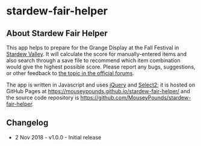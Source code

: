 # stardew-fair-helper

## About Stardew Fair Helper

This app helps to prepare for the Grange Display at the Fall Festival in [Stardew Valley](http://stardewvalley.net/). It will calculate the score for manually-entered items and also search through a save file to recommend which item combination would give the highest possible score. Please report any bugs, suggestions, or other feedback to [the topic in the official forums](https://community.playstarbound.com/threads/webapp-stardew-fair-helper-make-the-best-grange-display.149849/).

The app is written in Javascript and uses [jQuery](https://jquery.com/) and [Select2](https://select2.org/); it is hosted on GitHub Pages at https://mouseypounds.github.io/stardew-fair-helper/ and the source code repository is https://github.com/MouseyPounds/stardew-fair-helper.

## Changelog

*  2 Nov  2018 - v1.0.0 - Initial release